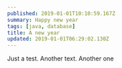 ```yaml
---
published: 2019-01-01T10:10:59.167Z
summary: Happy new year
tags: [java, database]
title: A new year
updated: 2019-01-01T06:29:02.130Z
---
```

Just a test. Another text. Another one

